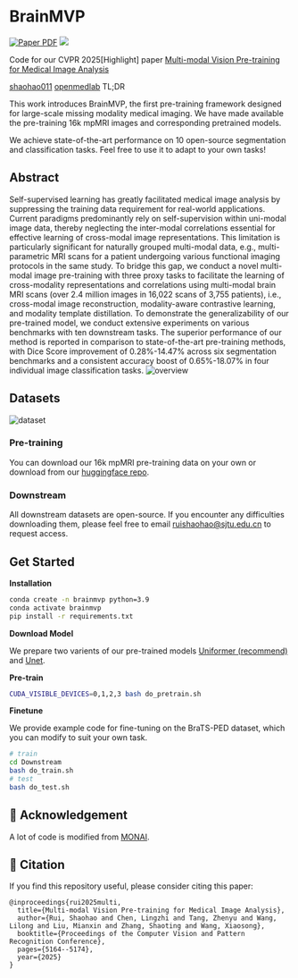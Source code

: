 # BrainMVP 
<a href="https://arxiv.org/abs/2410.10604"><img src='https://img.shields.io/badge/arXiv-BrainMVP-red' alt='Paper PDF'></a>
<a href='https://huggingface.co/datasets/shaohao011/BrainMVP-16k'><img src='https://img.shields.io/badge/%F0%9F%A4%97%20Hugging%20Face-Spaces-blue'></a>

Code for our CVPR 2025[Highlight] paper [Multi-modal Vision Pre-training for Medical Image Analysis](https://arxiv.org/abs/2410.10604)

[shaohao011](https://github.com/shaohao011/BrainMVP)  [openmedlab](https://github.com/openmedlab/BrainMVP)
TL;DR

This work introduces BrainMVP, the first pre-training framework designed for large-scale missing modality medical imaging. We have made available the pre-training 16k mpMRI images and corresponding pretrained models.

We achieve state-of-the-art performance on 10 open-source segmentation and classification tasks. Feel free to use it to adapt to your own tasks!


## Abstract
Self-supervised learning has greatly facilitated medical image analysis by suppressing the training data requirement for real-world applications. Current paradigms predominantly rely on self-supervision within uni-modal image data, thereby neglecting the inter-modal correlations essential for effective learning of cross-modal image representations. This limitation is particularly significant for naturally grouped multi-modal data, e.g., multi-parametric MRI scans for a patient undergoing various functional imaging protocols in the same study. To bridge this gap, we conduct a novel multi-modal image pre-training with three proxy tasks to facilitate the learning of cross-modality representations and correlations using multi-modal brain MRI scans (over 2.4 million images in 16,022 scans of 3,755 patients), i.e., cross-modal image reconstruction, modality-aware contrastive learning, and modality template distillation. To demonstrate the generalizability of our pre-trained model, we conduct extensive experiments on various benchmarks with ten downstream tasks. The superior performance of our method is reported in comparison to state-of-the-art pre-training methods, with Dice Score improvement of 0.28\%-14.47\% across six segmentation benchmarks and a consistent accuracy boost of 0.65\%-18.07\% in four individual image classification tasks.
![overview](assets/overview.png)

## Datasets
![dataset](assets/dataset.png)
### Pre-training
You can download our 16k mpMRI pre-training data on your own or download from our [huggingface repo](https://huggingface.co/datasets/shaohao011/BrainMVP-16k).
### Downstream
All downstream datasets are open-source. If you encounter any difficulties downloading them, please feel free to email ruishaohao@sjtu.edu.cn to request access.

## Get Started

**Installation**
```bash
conda create -n brainmvp python=3.9
conda activate brainmvp
pip install -r requirements.txt
```

**Download Model**

We prepare two varients of our pre-trained models [Uniformer (recommend)](https://drive.google.com/file/d/1DTmz5WACESD0wfkZ2r0x-zjTwOgd9ov3/view?usp=drive_link) and [Unet](https://drive.google.com/file/d/16DvqjYBfenNEdggLu2fXuMJ6FjxBxQsS/view?usp=drive_link).


**Pre-train**
```bash 
CUDA_VISIBLE_DEVICES=0,1,2,3 bash do_pretrain.sh
```
**Finetune**

We provide example code for fine-tuning on the BraTS-PED dataset, which you can modify to suit your own task.
```bash 
# train
cd Downstream
bash do_train.sh
# test
bash do_test.sh
```

## 🙏 Acknowledgement

A lot of code is modified from [MONAI](https://github.com/Project-MONAI/MONAI).

## 📝 Citation

If you find this repository useful, please consider citing this paper:
```
@inproceedings{rui2025multi,
  title={Multi-modal Vision Pre-training for Medical Image Analysis},
  author={Rui, Shaohao and Chen, Lingzhi and Tang, Zhenyu and Wang, Lilong and Liu, Mianxin and Zhang, Shaoting and Wang, Xiaosong},
  booktitle={Proceedings of the Computer Vision and Pattern Recognition Conference},
  pages={5164--5174},
  year={2025}
}
```

